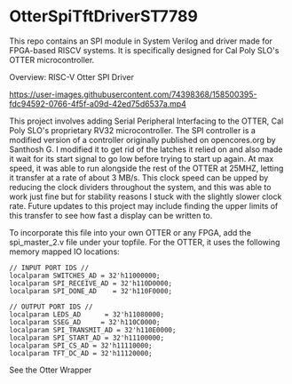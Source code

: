 # OtterSpiTftDriverST7789
This repo contains an SPI module in System Verilog and driver made for FPGA-based RISCV systems. It is specifically designed for Cal Poly SLO's OTTER microcontroller.

Overview: RISC-V Otter SPI Driver

https://user-images.githubusercontent.com/74398368/158500395-fdc94592-0766-4f5f-a09d-42ed75d6537a.mp4

This project involves adding Serial Peripheral Interfacing to the OTTER, Cal Poly SLO's proprietary RV32 microcontroller. The SPI controller is a modified version of a controller originally published on opencores.org by Santhosh G. I modified it to get rid of the latches it relied on and also made it wait for its start signal to go low before trying to start up again. At max speed, it was able to run alongside the rest of the OTTER at 25MHZ, letting it transfer at a rate of about 3 MB/s. This clock speed can be upped by reducing the clock dividers throughout the system, and this was able to work just fine but for stability reasons I stuck with the slightly slower clock rate. Future updates to this project may include finding the upper limits of this transfer to see how fast a display can be written to.


To incorporate this file into your own OTTER or any FPGA, add the spi_master_2.v file under your topfile. For the OTTER, it uses the following memory mapped IO locations:

    // INPUT PORT IDS //
    localparam SWITCHES_AD = 32'h11000000;
    localparam SPI_RECEIVE_AD = 32'h110D0000;
    localparam SPI_DONE_AD    = 32'h110F0000;
              
    // OUTPUT PORT IDS //
    localparam LEDS_AD      = 32'h11080000;
    localparam SSEG_AD     = 32'h110C0000;
    localparam SPI_TRANSMIT_AD = 32'h110E0000;
    localparam SPI_START_AD = 32'h11100000;
    localparam SPI_CS_AD = 32'h11110000;
    localparam TFT_DC_AD = 32'h11120000;
   
See the Otter Wrapper
